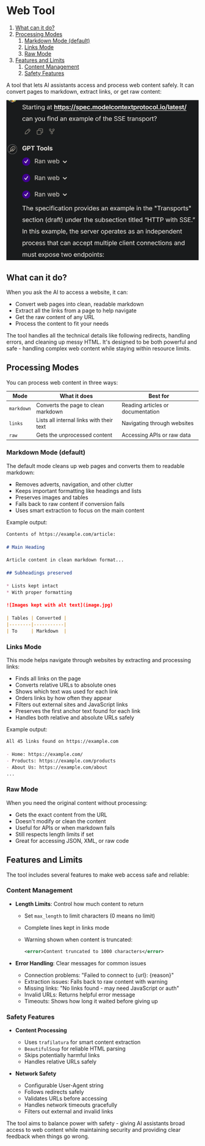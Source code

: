 # Web Tool

1. [What can it do?](#what-can-it-do)
2. [Processing Modes](#processing-modes)
   1. [Markdown Mode (default)](#markdown-mode-default)
   2. [Links Mode](#links-mode)
   3. [Raw Mode](#raw-mode)
3. [Features and Limits](#features-and-limits)
   1. [Content Management](#content-management)
   2. [Safety Features](#safety-features)

A tool that lets AI assistants access and process web content safely. It can convert pages to
markdown, extract links, or get raw content:

![Screenshot of GPT asked to research SSE in the MCP documentation and providing the answer after reading three different pages](./images/web-usage.png)

## What can it do?

When you ask the AI to access a website, it can:

- Convert web pages into clean, readable markdown
- Extract all the links from a page to help navigate
- Get the raw content of any URL
- Process the content to fit your needs

The tool handles all the technical details like following redirects, handling errors, and cleaning
up messy HTML. It's designed to be both powerful and safe - handling complex web content while
staying within resource limits.

## Processing Modes

You can process web content in three ways:

| Mode | What it does | Best for |
|------|-------------|----------|
| `markdown` | Converts the page to clean markdown | Reading articles or documentation |
| `links` | Lists all internal links with their text | Navigating through websites |
| `raw` | Gets the unprocessed content | Accessing APIs or raw data |

### Markdown Mode (default)

The default mode cleans up web pages and converts them to readable markdown:

- Removes adverts, navigation, and other clutter
- Keeps important formatting like headings and lists
- Preserves images and tables
- Falls back to raw content if conversion fails
- Uses smart extraction to focus on the main content

Example output:

```markdown
Contents of https://example.com/article:

# Main Heading

Article content in clean markdown format...

## Subheadings preserved

* Lists kept intact
* With proper formatting

![Images kept with alt text](image.jpg)

| Tables | Converted |
|--------|-----------|
| To     | Markdown  |
```

### Links Mode

This mode helps navigate through websites by extracting and processing links:

- Finds all links on the page
- Converts relative URLs to absolute ones
- Shows which text was used for each link
- Orders links by how often they appear
- Filters out external sites and JavaScript links
- Preserves the first anchor text found for each link
- Handles both relative and absolute URLs safely

Example output:

```markdown
All 45 links found on https://example.com

- Home: https://example.com/
- Products: https://example.com/products
- About Us: https://example.com/about
...
```

### Raw Mode

When you need the original content without processing:

- Gets the exact content from the URL
- Doesn't modify or clean the content
- Useful for APIs or when markdown fails
- Still respects length limits if set
- Great for accessing JSON, XML, or raw code

## Features and Limits

The tool includes several features to make web access safe and reliable:

### Content Management

- **Length Limits**: Control how much content to return
  - Set `max_length` to limit characters (0 means no limit)
  - Complete lines kept in links mode
  - Warning shown when content is truncated:

    ```xml
    <error>Content truncated to 1000 characters</error>
    ```

- **Error Handling**: Clear messages for common issues
  - Connection problems: "Failed to connect to {url}: {reason}"
  - Extraction issues: Falls back to raw content with warning
  - Missing links: "No links found - may need JavaScript or auth"
  - Invalid URLs: Returns helpful error message
  - Timeouts: Shows how long it waited before giving up

### Safety Features

- **Content Processing**
  - Uses `trafilatura` for smart content extraction
  - `BeautifulSoup` for reliable HTML parsing
  - Skips potentially harmful links
  - Handles relative URLs safely

- **Network Safety**
  - Configurable User-Agent string
  - Follows redirects safely
  - Validates URLs before accessing
  - Handles network timeouts gracefully
  - Filters out external and invalid links

The tool aims to balance power with safety - giving AI assistants broad access to web content
while maintaining security and providing clear feedback when things go wrong.
